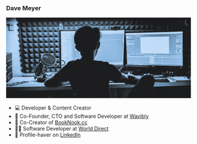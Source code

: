 ### Dave Meyer

![Dave Meyer](/dave-meyer_bg_v2.jpg)

- 💻 Developer & Content Creator
- 🔨 Co-Founder, CTO and Software Developer at [Wavibly](https://wavibly.com?ref=github-profile-dm)
- 🔨 Co-Creator of [BookNook.cc](https://booknook.cc?ref=github-profile-dm)
- 🧑‍💻 Software Developer at [World Direct](https://www.world-direct.at/)
- 👤 Profile-haver on [LinkedIn](https://www.linkedin.com/in/david-meyer-5a7a15169/)
